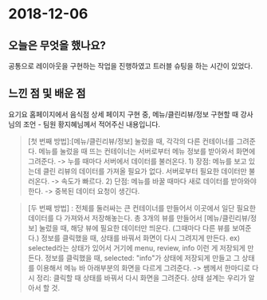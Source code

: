 # 2018-12-06

## 오늘은 무엇을 했나요?

공통으로 레이아웃을 구현하는 작업을 진행하였고 트러블 슈팅을 하는 시간이 있었다.

## 느낀 점 및 배운 점

요기요 홈페이지에서 음식점 상세 페이지 구현 중, 메뉴/클린리뷰/정보 구현할 때 강사님의 조언 - 팀원 황지혜님께서 적어주신 내용입니다.

>[첫 번째 방법]:[메뉴/클린리뷰/정보] 눌렀을 때, 각각의 다른 컨테이너를 그려준다. 메뉴를 눌렀을 때 뜨는 컨테이너는 서버로부터 메뉴 정보를 받아와서 화면에 그려준다. -> 누를 때마다 서버에서 데이터를 불러온다. 1) 장점: 메뉴를 보고 있는데 클린 리뷰의 데이터를 가져올 필요가 없다. 서버로부터 필요한 데이터만 불러온다. -> 속도가 빠르다. 2) 단점: 메뉴를 바꿀 때마다 새로 데이터를 받아와야 한다. -> 중복된 데이터 요청이 생긴다.

>[두 번째 방법] : 전체를 둘러싸는 큰 컨테이너를 만들어서 이곳에서 일단 필요한 데이터를 다 가져와서 저장해놓는다. 총 3개의 뷰를 만들어서 [메뉴/클린리뷰/정보] 눌렀을 때, 해당 뷰에 필요한 데이터만 띄운다. (그때마다 다른 뷰를 보여준다.) 정보를 클릭했을 때, 상태를 바꿔서 화면이 다시 그려지게 만든다. ex) selected라는 상태가 있어서 거기에 menu, review, info 이런 게 저장되게 만든다. 정보를 클릭했을 때, selected: "info"가 상태에 저장되게 만들고 그 상태를 이용해서 메뉴 바 아래부분의 화면을 다르게 그려준다. -> 쌤께서 한마디로 다시 정리: 클릭할 때 상태를 바꿔서 다시 화면을 그려준다. 상태 설계는 우리가 알아서 할 것.
